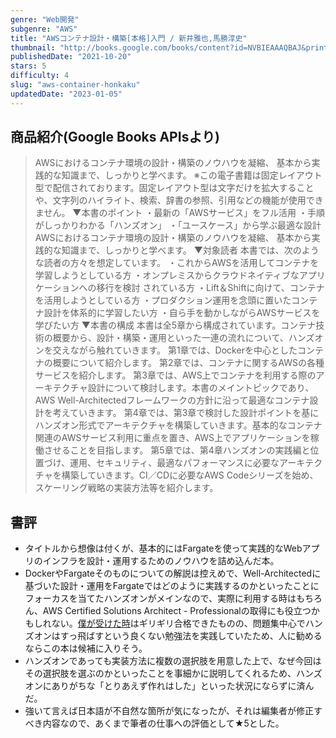 ```yaml
---
genre: "Web開発"
subgenre: "AWS"
title: "AWSコンテナ設計・構築[本格]入門 / 新井雅也,馬勝淳史"
thumbnail: "http://books.google.com/books/content?id=NVBIEAAAQBAJ&printsec=frontcover&img=1&zoom=1&edge=curl&source=gbs_api"
publishedDate: "2021-10-20"
stars: 5
difficulty: 4
slug: "aws-container-honkaku"
updatedDate: "2023-01-05"
---
```


## 商品紹介(Google Books APIsより)

> AWSにおけるコンテナ環境の設計・構築のノウハウを凝縮、
> 基本から実践的な知識まで、しっかりと学べます。
> ※この電子書籍は固定レイアウト型で配信されております。固定レイアウト型は文字だけを拡大することや、文字列のハイライト、検索、辞書の参照、引用などの機能が使用できません。
> ▼本書のポイント
> ・最新の「AWSサービス」をフル活用
> ・手順がしっかりわかる「ハンズオン」
> ・「ユースケース」から学ぶ最適な設計
> AWSにおけるコンテナ環境の設計・構築のノウハウを凝縮、
> 基本から実践的な知識まで、しっかりと学べます。
> ▼対象読者
> 本書では、次のような読者の方々を想定しています。
> ・これからAWSを活用してコンテナを学習しようとしている方
> ・オンプレミスからクラウドネイティブなアプリケーションへの移行を検討
> されている方
> ・Lift＆Shiftに向けて、コンテナを活用しようとしている方
> ・プロダクション運用を念頭に置いたコンテナ設計を体系的に学習したい方
> ・自ら手を動かしながらAWSサービスを学びたい方
> ▼本書の構成
> 本書は全5章から構成されています。コンテナ技術の概要から、設計・構築・運用といった一連の流れについて、ハンズオンを交えながら触れていきます。
> 第1章では、Dockerを中心としたコンテナの概要について紹介します。
> 第2章では、コンテナに関するAWSの各種サービスを紹介します。
> 第3章では、AWS上でコンテナを利用する際のアーキテクチャ設計について検討します。本書のメイントピックであり、AWS
> Well-Architectedフレームワークの方針に沿って最適なコンテナ設計を考えていきます。
> 第4章では、第3章で検討した設計ポイントを基にハンズオン形式でアーキテクチャを構築していきます。基本的なコンテナ関連のAWSサービス利用に重点を置き、AWS上でアプリケーションを稼働させることを目指します。
> 第5章では、第4章ハンズオンの実践編と位置づけ、運用、セキュリティ、最適なパフォーマンスに必要なアーキテクチャを構築していきます。CI／CDに必要なAWS
> Codeシリーズを始め、スケーリング戦略の実装方法等を紹介します。

## 書評

- タイトルから想像は付くが、基本的にはFargateを使って実践的なWebアプリのインフラを設計・運用するためのノウハウを詰め込んだ本。
- DockerやFargateそのものについての解説は控えめで、Well-Architectedに基づいた設計・運用をFargateではどのように実践するのかといったことにフォーカスを当てたハンズオンがメインなので、実際に利用する時はもちろん、AWS Certified Solutions Architect - Professionalの取得にも役立つかもしれない。[僕が受けた時](https://qiita.com/takumi3488/items/4c7216a1d088b5d1e969)はギリギリ合格できたものの、問題集中心でハンズオンはすっ飛ばすという良くない勉強法を実践していたため、人に勧めるならこの本は候補に入りそう。
- ハンズオンであっても実装方法に複数の選択肢を用意した上で、なぜ今回はその選択肢を選ぶのかといったことを事細かに説明してくれるため、ハンズオンにありがちな「とりあえず作れはした」といった状況にならずに済んだ。
- 強いて言えば日本語が不自然な箇所が気になったが、それは編集者が修正すべき内容なので、あくまで筆者の仕事への評価として★5とした。